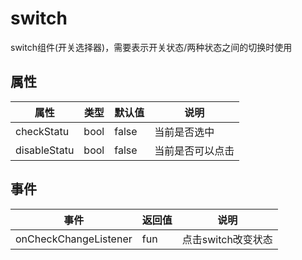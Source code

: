 # switch
switch组件(开关选择器)，需要表示开关状态/两种状态之间的切换时使用

## 属性
| 属性 | 类型 | 默认值 | 说明 |
|---|---|---|---|
| checkStatu | bool | false  | 当前是否选中
| disableStatu | bool  | false | 当前是否可以点击

## 事件
| 事件 | 返回值 | 说明 |
|---|---|---|
| onCheckChangeListener | fun | 点击switch改变状态
